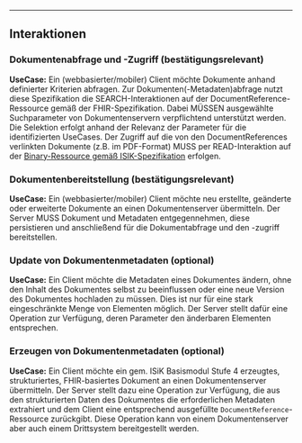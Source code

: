 ----

## Interaktionen

### Dokumentenabfrage und -Zugriff (bestätigungsrelevant)
**UseCase:** Ein (webbasierter/mobiler) Client möchte Dokumente anhand definierter Kriterien abfragen.
Zur Dokumenten(-Metadaten)abfrage nutzt diese Spezifikation die SEARCH-Interaktionen auf der DocumentReference-Ressource gemäß der FHIR-Spezifikation.
Dabei MÜSSEN ausgewählte Suchparameter von Dokumentenservern verpflichtend unterstützt werden. Die Selektion erfolgt anhand der Relevanz der Parameter für die identifizierten UseCases.
Der Zugriff auf die von den DocumentReferences verlinkten Dokumente (z.B. im PDF-Format) MUSS per READ-Interaktion auf der [Binary-Ressource gemäß ISIK-Spezifikation](https://simplifier.net/guide/isik-basis-v4/ImplementationGuide-markdown-Datenobjekte-Datenobjekte_Binary?version=current) erfolgen.

### Dokumentenbereitstellung (bestätigungsrelevant)
**UseCase:** Ein (webbasierter/mobiler) Client möchte neu erstellte, geänderte oder erweiterte Dokumente an einen Dokumentenserver übermitteln. Der Server MUSS Dokument und Metadaten entgegennehmen, diese persistieren und anschließend für die Dokumentabfrage und den -zugriff bereitstellen.

### Update von Dokumentenmetadaten (optional)
**UseCase:** Ein Client möchte die Metadaten eines Dokumentes ändern, ohne den Inhalt des Dokumentes selbst zu beeinflussen oder eine neue Version des Dokumentes hochladen zu müssen. Dies ist nur für eine stark eingeschränkte Menge von Elementen möglich. Der Server stellt dafür eine Operation zur Verfügung, deren Parameter den änderbaren Elementen entsprechen.

### Erzeugen von Dokumentenmetadaten (optional)
**UseCase:** Ein Client möchte ein gem. ISiK Basismodul Stufe 4 erzeugtes, strukturiertes, FHIR-basiertes Dokument an einen Dokumentenserver übermitteln.
Der Server stellt dazu eine Operation zur Verfügung, die aus den strukturierten Daten des Dokumentes die erforderlichen Metadaten extrahiert und dem Client eine entsprechend ausgefüllte `DocumentReference`-Ressource zurückgibt. Diese Operation kann von einem Dokumentenserver aber auch einem Drittsystem bereitgestellt werden.
